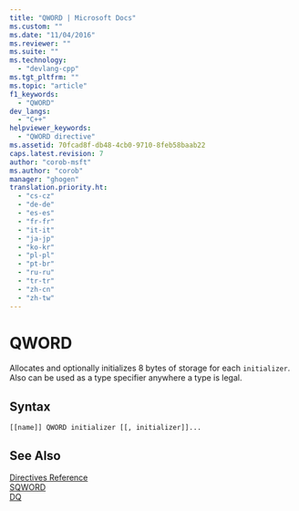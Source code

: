 ```yaml
---
title: "QWORD | Microsoft Docs"
ms.custom: ""
ms.date: "11/04/2016"
ms.reviewer: ""
ms.suite: ""
ms.technology: 
  - "devlang-cpp"
ms.tgt_pltfrm: ""
ms.topic: "article"
f1_keywords: 
  - "QWORD"
dev_langs: 
  - "C++"
helpviewer_keywords: 
  - "QWORD directive"
ms.assetid: 70fcad8f-db48-4cb0-9710-8feb58baab22
caps.latest.revision: 7
author: "corob-msft"
ms.author: "corob"
manager: "ghogen"
translation.priority.ht: 
  - "cs-cz"
  - "de-de"
  - "es-es"
  - "fr-fr"
  - "it-it"
  - "ja-jp"
  - "ko-kr"
  - "pl-pl"
  - "pt-br"
  - "ru-ru"
  - "tr-tr"
  - "zh-cn"
  - "zh-tw"
---
```

# QWORD
Allocates and optionally initializes 8 bytes of storage for each `initializer`. Also can be used as a type specifier anywhere a type is legal.  
  
## Syntax  
  
```  
[[name]] QWORD initializer [[, initializer]]...  
```  
  
## See Also  
 [Directives Reference](../../assembler/masm/directives-reference.md)   
 [SQWORD](../../assembler/masm/qword.md)   
 [DQ](../../assembler/masm/dq.md)